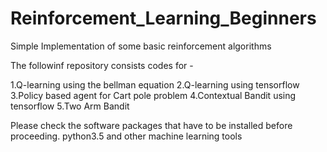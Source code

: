 # Reinforcement_Learning_Beginners
Simple Implementation of some basic reinforcement algorithms

The followinf repository consists codes for - 

1.Q-learning using the bellman equation
2.Q-learning using tensorflow
3.Policy based agent for Cart pole problem
4.Contextual Bandit using tensorflow
5.Two Arm Bandit

Please check the software packages that have to be installed before proceeding.
python3.5 and other machine learning tools

